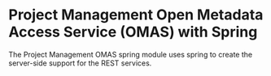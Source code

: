 <!-- SPDX-License-Identifier: Apache-2.0 -->

# Project Management Open Metadata Access Service (OMAS) with Spring

The Project Management OMAS spring module uses spring to create the server-side support for the REST services.
